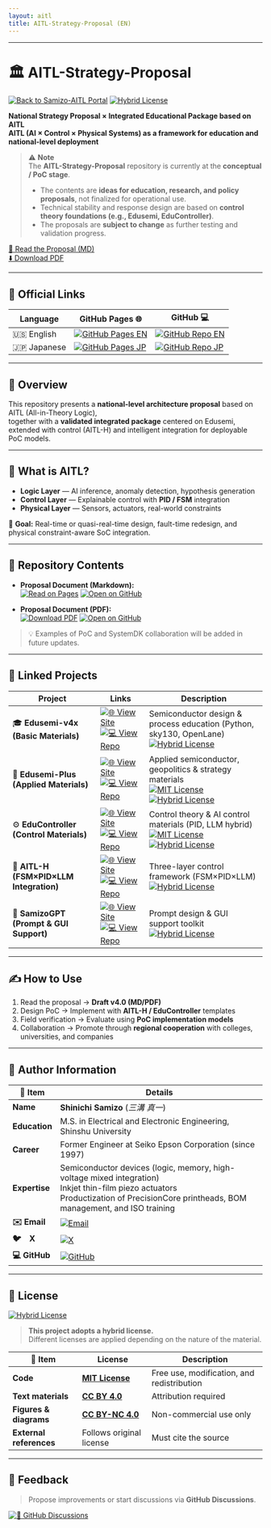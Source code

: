 ```yaml
---
layout: aitl
title: AITL-Strategy-Proposal (EN)
---
```


---

# 🏛️ AITL-Strategy-Proposal

[![Back to Samizo-AITL Portal](https://img.shields.io/badge/Back%20to-Samizo--AITL%20Portal-brightgreen)](https://samizo-aitl.github.io/)
[![Hybrid License](https://img.shields.io/badge/license-Hybrid-blueviolet)](#-license)  

**National Strategy Proposal × Integrated Educational Package based on AITL**  
**AITL (AI × Control × Physical Systems) as a framework for education and national-level deployment**

> ⚠️ **Note**  
> The **AITL-Strategy-Proposal** repository is currently at the **conceptual / PoC stage**.  
> - The contents are **ideas for education, research, and policy proposals**, not finalized for operational use.  
> - Technical stability and response design are based on **control theory foundations (e.g., Edusemi, EduController)**.  
> - The proposals are **subject to change** as further testing and validation progress.

[📄 Read the Proposal (MD)](https://samizo-aitl.github.io/AITL-Strategy-Proposal/en/AITL_Strategy_Proposal_Draft_v5_0_en.html)  
[⬇️ Download PDF](https://samizo-aitl.github.io/AITL-Strategy-Proposal/en/Figures/AITL_Strategy_Proposal_Draft_v5_0_en.pdf)

---

## 🔗 Official Links

| Language | GitHub Pages 🌐 | GitHub 💻 |
|----------|----------------|-----------|
| 🇺🇸 English | [![GitHub Pages EN](https://img.shields.io/badge/GitHub%20Pages-English-brightgreen?logo=github)](https://samizo-aitl.github.io/AITL-Strategy-Proposal/en/) | [![GitHub Repo EN](https://img.shields.io/badge/GitHub-English-blue?logo=github)](https://github.com/Samizo-AITL/AITL-Strategy-Proposal/tree/main/en) |
| 🇯🇵 Japanese | [![GitHub Pages JP](https://img.shields.io/badge/GitHub%20Pages-Japanese-brightgreen?logo=github)](https://samizo-aitl.github.io/AITL-Strategy-Proposal/) | [![GitHub Repo JP](https://img.shields.io/badge/GitHub-Japanese-blue?logo=github)](https://github.com/Samizo-AITL/AITL-Strategy-Proposal) |

---

## 🧭 Overview
This repository presents a **national-level architecture proposal** based on AITL (All-in-Theory Logic),  
together with a **validated integrated package** centered on Edusemi, extended with control (AITL-H) and intelligent integration for deployable PoC models.

---

## 🧠 What is AITL?
- **Logic Layer** — AI inference, anomaly detection, hypothesis generation  
- **Control Layer** — Explainable control with **PID / FSM** integration  
- **Physical Layer** — Sensors, actuators, real-world constraints

🎯 **Goal:** Real-time or quasi-real-time design, fault-time redesign, and physical constraint-aware SoC integration.

---

## 📂 Repository Contents

- **Proposal Document (Markdown):**  
  [![Read on Pages](https://img.shields.io/badge/Read-Pages-green?style=for-the-badge)](https://samizo-aitl.github.io/AITL-Strategy-Proposal/en/AITL_Strategy_Proposal_Draft_v5_0_en.html)
  [![Open on GitHub](https://img.shields.io/badge/Open-GitHub-blue?style=for-the-badge)](https://github.com/Samizo-AITL/AITL-Strategy-Proposal/blob/main/en/AITL_Strategy_Proposal_Draft_v5_0_en.md)

- **Proposal Document (PDF):**  
  [![Download PDF](https://img.shields.io/badge/Download-PDF-orange?style=for-the-badge)](https://samizo-aitl.github.io/AITL-Strategy-Proposal/en/Figures/AITL_Strategy_Proposal_Draft_v5_0_en.pdf)
  [![Open on GitHub](https://img.shields.io/badge/Open-GitHub-blue?style=for-the-badge)](https://github.com/Samizo-AITL/AITL-Strategy-Proposal/blob/main/en/Figures/AITL_Strategy_Proposal_Draft_v5_0_en.pdf)

> 💡 Examples of PoC and SystemDK collaboration will be added in future updates.

---

## 🔗 Linked Projects

| Project | Links | Description |
|---------|-------|-------------|
| 🎓 **Edusemi-v4x (Basic Materials)** | [![🌐 View Site](https://img.shields.io/badge/View-Site-brightgreen?logo=github)](https://samizo-aitl.github.io/Edusemi-v4x/) [![💻 View Repo](https://img.shields.io/badge/View-Repo-blue?logo=github)](https://github.com/Samizo-AITL/Edusemi-v4x) | Semiconductor design & process education (Python, sky130, OpenLane)<br>[![Hybrid License](https://img.shields.io/badge/license-Hybrid-blueviolet)](#-license) |
| 📘 **Edusemi-Plus (Applied Materials)** | [![🌐 View Site](https://img.shields.io/badge/View-Site-brightgreen?logo=github)](https://samizo-aitl.github.io/Edusemi-Plus/) [![💻 View Repo](https://img.shields.io/badge/View-Repo-blue?logo=github)](https://github.com/Samizo-AITL/Edusemi-Plus) | Applied semiconductor, geopolitics & strategy materials<br>[![MIT License](https://img.shields.io/badge/license-MIT-blue)](#-license) [![Hybrid License](https://img.shields.io/badge/partly-Hybrid-blueviolet)](#-license) |
| ⚙️ **EduController (Control Materials)** | [![🌐 View Site](https://img.shields.io/badge/View-Site-brightgreen?logo=github)](https://samizo-aitl.github.io/EduController/) [![💻 View Repo](https://img.shields.io/badge/View-Repo-blue?logo=github)](https://github.com/Samizo-AITL/EduController) | Control theory & AI control materials (PID, LLM hybrid)<br>[![MIT License](https://img.shields.io/badge/license-MIT-blue)](#-license) [![Hybrid License](https://img.shields.io/badge/partly-Hybrid-blueviolet)](#-license) |
| 🤖 **AITL-H (FSM×PID×LLM Integration)** | [![🌐 View Site](https://img.shields.io/badge/View-Site-brightgreen?logo=github)](https://samizo-aitl.github.io/AITL-H/) [![💻 View Repo](https://img.shields.io/badge/View-Repo-blue?logo=github)](https://github.com/Samizo-AITL/AITL-H) | Three-layer control framework (FSM×PID×LLM)<br>[![Hybrid License](https://img.shields.io/badge/license-Hybrid-blueviolet)](#-license) |
| 🧠 **SamizoGPT (Prompt & GUI Support)** | [![🌐 View Site](https://img.shields.io/badge/View-Site-brightgreen?logo=github)](https://samizo-aitl.github.io/SamizoGPT/) [![💻 View Repo](https://img.shields.io/badge/View-Repo-blue?logo=github)](https://github.com/Samizo-AITL/SamizoGPT) | Prompt design & GUI support toolkit<br>[![Hybrid License](https://img.shields.io/badge/license-Hybrid-blueviolet)](#-license) |

---

## ✍️ How to Use
1. Read the proposal → **Draft v4.0 (MD/PDF)**  
2. Design PoC → Implement with **AITL-H / EduController** templates  
3. Field verification → Evaluate using **PoC implementation models**  
4. Collaboration → Promote through **regional cooperation** with colleges, universities, and companies

---

## 👤 Author Information

| **📌 Item** | **Details** |
|-------------|-------------|
| **Name** | **Shinichi Samizo** (*三溝 真一*) |
| **Education** | M.S. in Electrical and Electronic Engineering, Shinshu University |
| **Career** | Former Engineer at Seiko Epson Corporation (since 1997) |
| **Expertise** | Semiconductor devices (logic, memory, high-voltage mixed integration)<br>Inkjet thin-film piezo actuators<br>Productization of PrecisionCore printheads, BOM management, and ISO training |
| **✉️ Email** | [![Email](https://img.shields.io/badge/Email-shin3t72%40gmail.com-red?style=for-the-badge&logo=gmail)](mailto:shin3t72@gmail.com) |
| **🐦　X** | [![X](https://img.shields.io/badge/X-@shin3t72-black?style=for-the-badge&logo=x)](https://x.com/shin3t72) |
| **💻 GitHub** | [![GitHub](https://img.shields.io/badge/GitHub-Samizo--AITL-blue?style=for-the-badge&logo=github)](https://github.com/Samizo-AITL) |

---

## 📄 License

[![Hybrid License](https://img.shields.io/badge/license-Hybrid-blueviolet)](#-license)  

> **This project adopts a hybrid license.**  
> Different licenses are applied depending on the nature of the material.

| **📌 Item** | **License** | **Description** |
|-------------|-------------|-----------------|
| **Code** | **[MIT License](https://opensource.org/licenses/MIT)** | Free use, modification, and redistribution |
| **Text materials** | **[CC BY 4.0](https://creativecommons.org/licenses/by/4.0/)** | Attribution required |
| **Figures & diagrams** | **[CC BY-NC 4.0](https://creativecommons.org/licenses/by-nc/4.0/)** | Non-commercial use only |
| **External references** | Follows original license | Must cite the source |

---

## 💬 Feedback

> Propose improvements or start discussions via **GitHub Discussions**.

[![💬 GitHub Discussions](https://img.shields.io/badge/💬%20GitHub-Discussions-brightgreen?logo=github)](https://github.com/Samizo-AITL/AITL-Strategy-Proposal/discussions)

